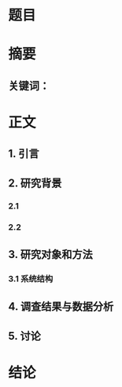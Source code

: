 # 题目

# 摘要

## 关键词：

# 正文 

## 1. 引言


## 2. 研究背景

### 2.1

### 2.2 


## 3. 研究对象和方法

### 3.1 系统结构



## 4. 调查结果与数据分析


## 5. 讨论

# 结论

